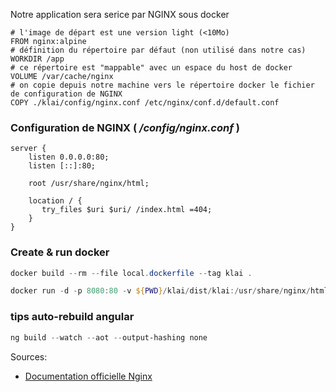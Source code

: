 ﻿---
tags: Angular docker
---

Notre application sera serice par NGINX sous docker

````docker
# l'image de départ est une version light (<10Mo) 
FROM nginx:alpine
# définition du répertoire par défaut (non utilisé dans notre cas)
WORKDIR /app
# ce répertoire est "mappable" avec un espace du host de docker 
VOLUME /var/cache/nginx
# on copie depuis notre machine vers le répertoire docker le fichier de configuration de NGINX
COPY ./klai/config/nginx.conf /etc/nginx/conf.d/default.conf
````

### Configuration de NGINX ( */config/nginx.conf* )
````nginx
server {
    listen 0.0.0.0:80;
    listen [::]:80;

    root /usr/share/nginx/html;

    location / {
       try_files $uri $uri/ /index.html =404;
    }
}
````

### Create & run docker 
````powershell
docker build --rm --file local.dockerfile --tag klai .

docker run -d -p 8080:80 -v ${PWD}/klai/dist/klai:/usr/share/nginx/html klai 
````

### tips auto-rebuild angular
````powershell
ng build --watch --aot --output-hashing none
````

Sources:
- [Documentation officielle Nginx](http://nginx.org/en/docs/) 



